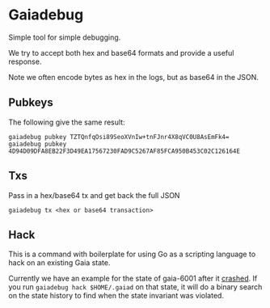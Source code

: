 # Gaiadebug

Simple tool for simple debugging.

We try to accept both hex and base64 formats and provide a useful response.

Note we often encode bytes as hex in the logs, but as base64 in the JSON.

## Pubkeys

The following give the same result:

```
gaiadebug pubkey TZTQnfqOsi89SeoXVnIw+tnFJnr4X8qVC0U8AsEmFk4=
gaiadebug pubkey 4D94D09DFA8EB22F3D49EA17567230FAD9C5267AF85FCA950B453C02C126164E
```

## Txs

Pass in a hex/base64 tx and get back the full JSON

```
gaiadebug tx <hex or base64 transaction>
```

## Hack

This is a command with boilerplate for using Go as a scripting language to hack
on an existing Gaia state.

Currently we have an example for the state of gaia-6001 after it
[crashed](https://github.com/RNSSolution/color-sdk/blob/master/cmd/gaia/testnets/STATUS.md#june-13-2018-230-est---published-postmortem-of-gaia-6001-failure). 
If you run `gaiadebug hack $HOME/.gaiad` on that 
state, it will do a binary search on the state history to find when the state
invariant was violated.
